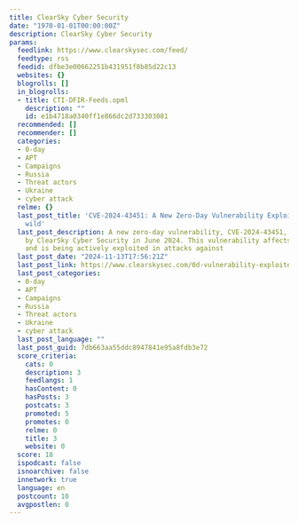 ```yaml
---
title: ClearSky Cyber Security
date: "1970-01-01T00:00:00Z"
description: ClearSky Cyber Security
params:
  feedlink: https://www.clearskysec.com/feed/
  feedtype: rss
  feedid: dfbe3e00662251b431951f8b85d22c13
  websites: {}
  blogrolls: []
  in_blogrolls:
  - title: CTI-DFIR-Feeds.opml
    description: ""
    id: e1b4718a0340ff1e866dc2d733303081
  recommended: []
  recommender: []
  categories:
  - 0-day
  - APT
  - Campaigns
  - Russia
  - Threat actors
  - Ukraine
  - cyber attack
  relme: {}
  last_post_title: 'CVE-2024-43451: A New Zero-Day Vulnerability Exploited in the
    wild'
  last_post_description: A new zero-day vulnerability, CVE-2024-43451, was discovered
    by ClearSky Cyber Security in June 2024. This vulnerability affects Windows systems
    and is being actively exploited in attacks against
  last_post_date: "2024-11-13T17:56:21Z"
  last_post_link: https://www.clearskysec.com/0d-vulnerability-exploited-in-the_wild/
  last_post_categories:
  - 0-day
  - APT
  - Campaigns
  - Russia
  - Threat actors
  - Ukraine
  - cyber attack
  last_post_language: ""
  last_post_guid: 7db663aa55ddc8947841e95a8fdb3e72
  score_criteria:
    cats: 0
    description: 3
    feedlangs: 1
    hasContent: 0
    hasPosts: 3
    postcats: 3
    promoted: 5
    promotes: 0
    relme: 0
    title: 3
    website: 0
  score: 18
  ispodcast: false
  isnoarchive: false
  innetwork: true
  language: en
  postcount: 10
  avgpostlen: 0
---
```

